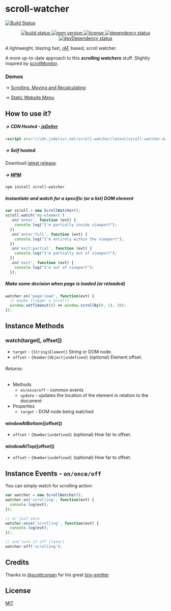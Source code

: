 # scroll-watcher
[![Build Status]()]()
<p style="text-align: center;">
  <a href="https://travis-ci.org/jonataswalker/scroll-watcher">
    <img src="https://travis-ci.org/jonataswalker/scroll-watcher.svg?branch=master" alt="build status">
  </a>
  <a href="https://www.npmjs.com/package/scroll-watcher">
    <img src="https://img.shields.io/npm/v/scroll-watcher.svg"
      alt="npm version">
  </a>
  <a href="https://github.com/jonataswalker/scroll-watcher/blob/master/LICENSE.md">
    <img src="https://img.shields.io/npm/l/scroll-watcher.svg"
      alt="license">
  </a>
  <a href="https://david-dm.org/jonataswalker/scroll-watcher">
    <img src="https://david-dm.org/jonataswalker/scroll-watcher/status.svg"
      alt="dependency status">
  </a>
  <a href="https://david-dm.org/jonataswalker/scroll-watcher">
    <img src="https://david-dm.org/jonataswalker/scroll-watcher/dev-status.svg" alt="devDependency status">
  </a>
</p>

A lightweight, blazing fast, [rAF](https://developer.mozilla.org/en-US/docs/Web/API/window/requestAnimationFrame) based, scroll watcher.

A more up-to-date approach to this **_scrolling watchers_** stuff. Slightly inspired by [scrollMonitor](https://github.com/stutrek/scrollMonitor).

### Demos
&#8594; [Scrolling, Moving and Recalculating](https://jonataswalker.github.io/scroll-watcher/examples/example.html)

&#8594; [Static Website Menu](https://jonataswalker.github.io/scroll-watcher/examples/example2.html)

## How to use it?
##### &#8594; CDN Hosted - [jsDelivr](http://www.jsdelivr.com/projects/scroll-watcher)
```HTML
<script src="//cdn.jsdelivr.net/scroll-watcher/latest/scroll-watcher.min.js"></script>
```
##### &#8594; Self hosted
Download [latest release](https://github.com/jonataswalker/scroll-watcher/releases/latest).

##### &#8594; [NPM](https://www.npmjs.com/package/scroll-watcher)
```shell
npm install scroll-watcher
```

##### Instantiate and watch for a specific (or a list) DOM element
```javascript
var scroll = new ScrollWatcher();
scroll.watch('my-element')
  .on('enter', function (evt) {
    console.log("I'm partially inside viewport");
  })
  .on('enter:full', function (evt) {
    console.log("I'm entirely within the viewport");
  })
  .on('exit:partial', function (evt) {
    console.log("I'm partially out of viewport");
  })
  .on('exit', function (evt) {
    console.log("I'm out of viewport");
  });
```
##### Make some decision when page is loaded (or reloaded)
```javascript
watcher.on('page:load', function(evt) {
  // maybe trigger a scroll?
  window.setTimeout(() => window.scrollBy(0, 1), 20);
});
```

## Instance Methods

### watch(target[, offset])
* `target` - `{String|Element}` String or DOM node.
* `offset` - `{Number|Object|undefined}` (optional) Element offset.

###### Returns:
  - Methods
    - `on/once/off` - common events
    - `update` - updates the location of the element in relation to the document
  - Properties
    - `target` - DOM node being watched

#### windowAtBottom([offset])
* `offset` - `{Number|undefined}` (optional) How far to offset.

#### windowAtTop([offset])
* `offset` - `{Number|undefined}` (optional) How far to offset.

## Instance Events - `on/once/off`
You can simply watch for scrolling action:
```javascript
var watcher = new ScrollWatcher();
watcher.on('scrolling', function(evt) {
  console.log(evt);
});

// or just once
watcher.once('scrolling', function(evt) {
  console.log(evt);
});

// and turn it off (later)
watcher.off('scrolling');
```

## Credits
Thanks to [@scottcorgan](https://github.com/scottcorgan) for his great [tiny-emitter](https://github.com/scottcorgan/tiny-emitter).

## License
[MIT](https://github.com/jonataswalker/scroll-watcher/blob/master/LICENSE.md)
